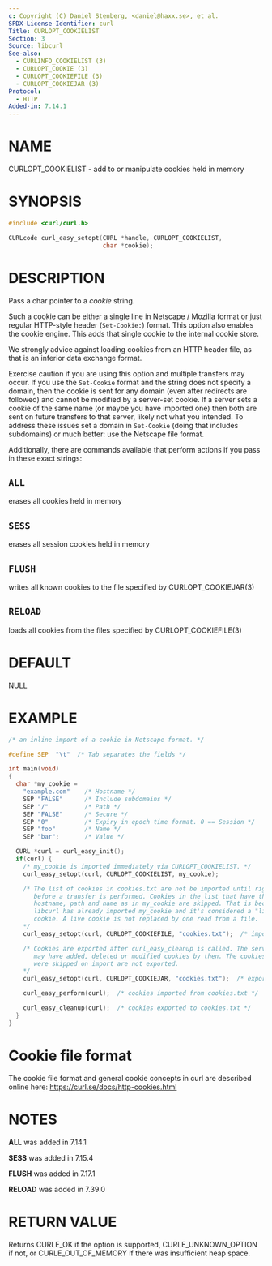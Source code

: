 ```yaml
---
c: Copyright (C) Daniel Stenberg, <daniel@haxx.se>, et al.
SPDX-License-Identifier: curl
Title: CURLOPT_COOKIELIST
Section: 3
Source: libcurl
See-also:
  - CURLINFO_COOKIELIST (3)
  - CURLOPT_COOKIE (3)
  - CURLOPT_COOKIEFILE (3)
  - CURLOPT_COOKIEJAR (3)
Protocol:
  - HTTP
Added-in: 7.14.1
---
```


# NAME

CURLOPT_COOKIELIST - add to or manipulate cookies held in memory

# SYNOPSIS

~~~c
#include <curl/curl.h>

CURLcode curl_easy_setopt(CURL *handle, CURLOPT_COOKIELIST,
                          char *cookie);
~~~

# DESCRIPTION

Pass a char pointer to a *cookie* string.

Such a cookie can be either a single line in Netscape / Mozilla format or just
regular HTTP-style header (`Set-Cookie:`) format. This option also enables the
cookie engine. This adds that single cookie to the internal cookie store.

We strongly advice against loading cookies from an HTTP header file, as that
is an inferior data exchange format.

Exercise caution if you are using this option and multiple transfers may
occur. If you use the `Set-Cookie` format and the string does not specify a
domain, then the cookie is sent for any domain (even after redirects are
followed) and cannot be modified by a server-set cookie. If a server sets a
cookie of the same name (or maybe you have imported one) then both are sent on
future transfers to that server, likely not what you intended. To address
these issues set a domain in `Set-Cookie` (doing that includes subdomains) or
much better: use the Netscape file format.

Additionally, there are commands available that perform actions if you pass in
these exact strings:

## `ALL`

erases all cookies held in memory

## `SESS`

erases all session cookies held in memory

## `FLUSH`

writes all known cookies to the file specified by CURLOPT_COOKIEJAR(3)

## `RELOAD`

loads all cookies from the files specified by CURLOPT_COOKIEFILE(3)

# DEFAULT

NULL

# EXAMPLE

~~~c
/* an inline import of a cookie in Netscape format. */

#define SEP  "\t"  /* Tab separates the fields */

int main(void)
{
  char *my_cookie =
    "example.com"    /* Hostname */
    SEP "FALSE"      /* Include subdomains */
    SEP "/"          /* Path */
    SEP "FALSE"      /* Secure */
    SEP "0"          /* Expiry in epoch time format. 0 == Session */
    SEP "foo"        /* Name */
    SEP "bar";       /* Value */

  CURL *curl = curl_easy_init();
  if(curl) {
    /* my_cookie is imported immediately via CURLOPT_COOKIELIST. */
    curl_easy_setopt(curl, CURLOPT_COOKIELIST, my_cookie);

    /* The list of cookies in cookies.txt are not be imported until right
       before a transfer is performed. Cookies in the list that have the same
       hostname, path and name as in my_cookie are skipped. That is because
       libcurl has already imported my_cookie and it's considered a "live"
       cookie. A live cookie is not replaced by one read from a file.
    */
    curl_easy_setopt(curl, CURLOPT_COOKIEFILE, "cookies.txt");  /* import */

    /* Cookies are exported after curl_easy_cleanup is called. The server
       may have added, deleted or modified cookies by then. The cookies that
       were skipped on import are not exported.
    */
    curl_easy_setopt(curl, CURLOPT_COOKIEJAR, "cookies.txt");  /* export */

    curl_easy_perform(curl);  /* cookies imported from cookies.txt */

    curl_easy_cleanup(curl);  /* cookies exported to cookies.txt */
  }
}
~~~

# Cookie file format

The cookie file format and general cookie concepts in curl are described
online here: https://curl.se/docs/http-cookies.html

# NOTES

**ALL** was added in 7.14.1

**SESS** was added in 7.15.4

**FLUSH** was added in 7.17.1

**RELOAD** was added in 7.39.0

# RETURN VALUE

Returns CURLE_OK if the option is supported, CURLE_UNKNOWN_OPTION if not, or
CURLE_OUT_OF_MEMORY if there was insufficient heap space.
